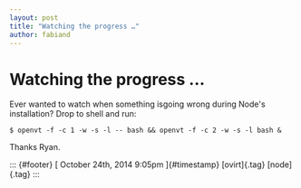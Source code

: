 ```yaml
---
layout: post
title: "Watching the progress …"
author: fabiand
---
```



Watching the progress ...
=========================

Ever wanted to watch when something isgoing wrong during Node's
installation? Drop to shell and run:

    $ openvt -f -c 1 -w -s -l -- bash && openvt -f -c 2 -w -s -l bash &

Thanks Ryan.

::: {#footer}
[ October 24th, 2014 9:05pm ]{#timestamp} [ovirt]{.tag} [node]{.tag}
:::
